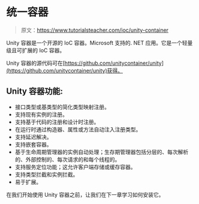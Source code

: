 # 统一容器

> 原文：<https://www.tutorialsteacher.com/ioc/unity-container>

Unity 容器是一个开源的 IoC 容器。Microsoft 支持的. NET 应用。它是一个轻量级且可扩展的 IoC 容器。

Unity 容器的源代码可在[https://github.com/unitycontainer/unity](https://github.com/unitycontainer/unity)获得。

## Unity 容器功能:

*   接口类型或基类型的简化类型映射注册。
*   支持现有实例的注册。
*   支持基于代码的注册和设计时注册。
*   在运行时通过构造器、属性或方法自动注入注册类型。
*   支持延迟解决。
*   支持嵌套容器。
*   基于生命周期管理器的实例自动处理；生存期管理器包括分层的、每次解析的、外部控制的、每次请求的和每个线程的。
*   支持服务定位功能；这允许客户端存储或缓存容器。
*   支持类型拦截和实例拦截。
*   易于扩展。

在我们开始使用 Unity 容器之前，让我们在下一章学习如何安装它。